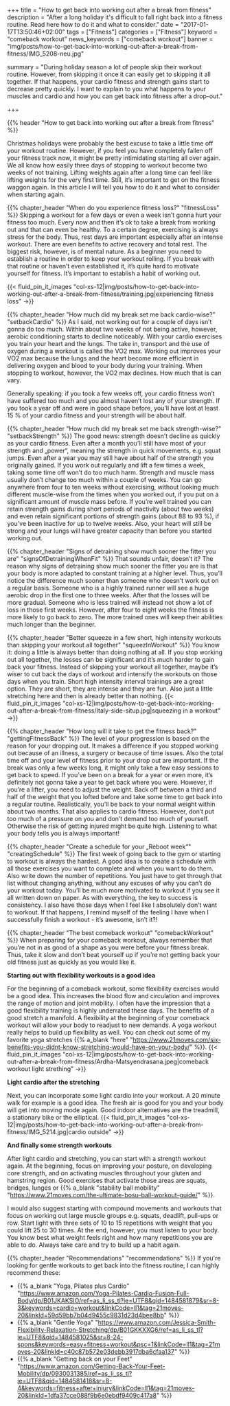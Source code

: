 +++
title = "How to get back into working out after a break from fitness"
description = "After a long holiday it's difficult to fall right back into a fitness routine. Read here how to do it and what to consider."
date = "2017-01-17T13:50:46+02:00"
tags = ["Fitness"]
categories = ["Fitness"]
keyword = "comeback workout"
news_keywords = ["comeback workout"]
banner = "img/posts/how-to-get-back-into-working-out-after-a-break-from-fitness/IMG_5208-neu.jpg"

summary = "During holiday season a lot of people skip their workout routine. However, from skipping it once it can easily get to skipping it all together. If that happens, your cardio fitness and strength gains start to decrease pretty quickly. I want to explain to you what happens to your muscles and cardio and how you can get back into fitness after a drop-out."


+++

{{% header "How to get back into working out after a break from fitness" %}}

Christmas holidays were probably the best excuse to take a little time off your workout routine. However, if you feel you have completely fallen off your fitness track now, it might be pretty intimidating starting all over again. We all know how easily three days of stopping to workout become two weeks of not training. Lifting weights again after a long time can feel like lifting weights for the very first time. Still, it’s important to get on the fitness waggon again. In this article I will tell you how to do it and what to consider when starting again.

{{% chapter_header "When do you experience fitness loss?" "fitnessLoss" %}}
Skipping a workout for a few days or even a week isn’t gonna hurt your fitness too much. Every now and then it’s ok to take a break from working out and that can even be healthy. To a certain degree, exercising is always stress for the body. Thus, rest days are important especially after an intense workout. There are even benefits to active recovery and total rest. The biggest risk, however, is of mental nature. As a beginner you need to establish a routine in order to keep your workout rolling. If you break with that routine or haven’t even established it, it’s quite hard to motivate yourself for fitness. It’s important to establish a habit of working out. 

{{< fluid_pin_it_images
  "col-xs-12|img/posts/how-to-get-back-into-working-out-after-a-break-from-fitness/training.jpg|experiencing fitness loss"
->}}

{{% chapter_header "How much did my break set me back cardio-wise?" "setbackCardio" %}}
As I said, not working out for a couple of days isn’t gonna do too much. Within about two weeks of not being active, however, aerobic conditioning starts to decline noticeably. With your cardio exercises you train your heart and the lungs. The take in, transport and the use of oxygen during a workout is called the VO2 max. Working out improves your VO2 max because the lungs and the heart become more efficient in delivering oxygen and blood to your body during your training. When stopping to workout, however, the VO2 max declines. How much that is can vary. 

Generally speaking: if you took a few weeks off, your cardio fitness won’t have suffered too much and you almost haven’t lost any of your strength. 
If you took a year off and were in good shape before, you’ll have lost at least 15 % of your cardio fitness and your strength will be about half. 

{{% chapter_header "How much did my break set me back strength-wise?" "setbackStrength" %}}
The good news: strength doesn’t decline as quickly as your cardio fitness. Even after a month you’ll still have most of your strength and „power“, meaning the strength in quick movements, e.g. squat jumps. Even after a year you may still have about half of the strength you originally gained. If you work out regularly and lift a few times a week, taking some time off won’t do too much harm. Strength and muscle mass usually don’t change too much within a couple of weeks. You can go anywhere from four to ten weeks without exercising, without looking much different muscle-wise from the times when you worked out, if you put on a significant amount of muscle mass before. If you’re well trained you can retain strength gains during short periods of inactivity (about two weeks) and even retain significant portions of strength gains (about 88 to 93 %), if you’ve been inactive for up to twelve weeks. Also, your heart will still be strong and your lungs will have greater capacity than before you started working out. 

{{% chapter_header "Signs of detraining show much sooner the fitter you are" "signsOfDetrainingWhenFit" %}}
That sounds unfair, doesn’t it? The reason why signs of detraining show much sooner the fitter you are is that your body is more adapted to constant training at a higher level. Thus, you’ll notice the difference much sooner than someone who doesn’t work out on a regular basis. Someone who is a highly trained runner will see a huge aerobic drop in the first one to three weeks. After that the losses will be more gradual. Someone who is less trained will instead not show a lot of loss in those first weeks. However, after four to eight weeks the fitness is more likely to go back to zero. The more trained ones will keep their abilities much longer than the beginner. 

{{% chapter_header "Better squeeze in a few short, high intensity workouts than skipping your workout all together" "squeezInWorkout" %}}
You know it: doing a little is always better than doing nothing at all. If you stop working out all together, the losses can be significant and it’s much harder to gain back your fitness. Instead of skipping your workout all together, maybe it’s wiser to cut back the days of workout and intensify the workouts on those days when you train. Short high intensity interval trainings are a great option. They are short, they are intense and they are fun. Also just a little stretching here and then is already better than nothing. 
{{< fluid_pin_it_images
  "col-xs-12|img/posts/how-to-get-back-into-working-out-after-a-break-from-fitness/Italy-side-situp.jpg|squeezing in a workout"
->}}

{{% chapter_header "How long will it take to get the fitness back?" "gettingFitnessBack" %}}
The level of your progression is based on the reason for your dropping out. It makes a difference if you stopped working out because of an illness, a surgery or because of time issues. Also the total time off and your level of fitness prior to your drop out are important. If the break was only a few weeks long, it might only take a few easy sessions to get back to speed. If you’ve been on a break for a year or even more, it’s definitely not gonna take a year to get back where you were. However, if you’re a lifter, you need to adjust the weight. Back off between a third and half of the weight that you lofted before and take some time to get back into a regular routine. Realistically, you’ll be back to your normal weight within about two months. That also applies to cardio fitness. However, don’t put too much of a pressure on you and don’t demand too much of yourself. Otherwise the risk of getting injured might be quite high. Listening to what your body tells you is always important!

{{% chapter_header "Create a schedule for your „Reboot week“" "creatingSchedule" %}}
The first week of going back to the gym or starting to workout is always the hardest. A good idea is to create a schedule with all those exercises you want to complete and when you want to do them. Also write down the number of repetitions. You just have to get through that list without changing anything, without any excuses of why you can’t do your workout today. You’ll be much more motivated to workout if you see it all written down on paper. 
As with everything, the key to success is consistency. I also have those days when I feel like I absolutely don’t want to workout. If that happens, I remind myself of the feeling I have when I successfully finish a workout - it’s awesome, isn’t it?!

{{% chapter_header "The best comeback workout" "comebackWorkout" %}}
When preparing for your comeback workout, always remember that you’re not in as good of a shape as you were before your fitness break. Thus, take it slow and don’t beat yourself up if you’re not getting back your old fitness just as quickly as you would like it.

**Starting out with flexibility workouts is a good idea**

For the beginning of a comeback workout, some flexibility exercises would be a good idea. This increases the blood flow and circulation and improves the range of motion and joint mobility. I often have the impression that a good flexibility training is highly underrated these days. The benefits of a good stretch a manifold. A flexibility at the beginning of your comeback workout will allow your body to readjust to new demands. A yoga workout really helps to build up flexibility as well. You can check out some of my favorite yoga stretches {{% a_blank "here" "https://www.21moves.com/six-benefits-you-didnt-know-stretching-would-have-on-your-body/" %}}.
{{< fluid_pin_it_images
  "col-xs-12|img/posts/how-to-get-back-into-working-out-after-a-break-from-fitness/Ardha-Matsyendrasana.jpeg|comeback workout light strething"
->}}

**Light cardio after the stretching**

Next, you can incorporate some light cardio into your workout. A 20 minute walk for example is a good idea. The fresh air is good for you and your body will get into moving mode again. Good indoor alternatives are the treadmill, a stationary bike or the elliptical. 
{{< fluid_pin_it_images
  "col-xs-12|img/posts/how-to-get-back-into-working-out-after-a-break-from-fitness/IMG_5214.jpg|cardio outside"
->}}


**And finally some strength workouts**

After light cardio and stretching, you can start with a strength workout again. At the beginning, focus on improving your posture, on developing core strength, and on activating muscles throughout your gluten and hamstring region. Good exercises that activate those areas are squats, bridges, lunges or {{% a_blank "stability ball mobility" "https://www.21moves.com/the-ultimate-bosu-ball-workout-guide/" %}}. 

I would also suggest starting with compound movements and workouts that focus on working out large muscle groups e.g. squats, deadlift, pull-ups or row. Start light with three sets of 10 to 15 repetitions with weight that you could lift 25 to 30 times. At the end, however, you must listen to your body. You know best what weight feels right and how many repetitions you are able to do. Always take care and try to build up a habit again.

{{% chapter_header "Recommendations" "recommendations" %}}
If you're looking for gentle workouts to get back into the fitness routine, I can highly recommend these:

* {{% a_blank "Yoga, Pilates plus Cardio" "https://www.amazon.com/Yoga-Pilates-Cardio-Fusion-Full-Body/dp/B01JKAKSIO/ref=as_li_ss_tl?ie=UTF8&qid=1484581879&sr=8-3&keywords=cardio+workout&linkCode=ll1&tag=21moves-20&linkId=59d59bb7b04d9455c9831d23d4bee8bb" %}}
* {{% a_blank "Gentle Yoga" "https://www.amazon.com/Jessica-Smith-Flexibility-Relaxation-Stretching/dp/B01GKKXXG6/ref=as_li_ss_tl?ie=UTF8&qid=1484581025&sr=8-24-spons&keywords=easy+fitness+workout&psc=1&linkCode=ll1&tag=21moves-20&linkId=c40c87b572e03debb3917dba6cfaa137" %}}
* {{% a_blank "Getting back on your Feet" "https://www.amazon.com/Getting-Back-Your-Feet-Mobility/dp/0930031385/ref=as_li_ss_tl?ie=UTF8&qid=1484581418&sr=8-4&keywords=fitness+after+injury&linkCode=ll1&tag=21moves-20&linkId=1dfa37cce088f9b6e0ebdf9409c417a8" %}}



